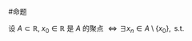 #命题 

设 $A\subset \mathbb{R},\;x_{0}\in \mathbb{R}$ 是 $A$ 的聚点 $\iff \exists x_n\in A\setminus\{ x_{0} \},\text{ s.t. }$
